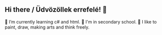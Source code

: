 ## Hi there / Üdvözöllek errefelé! 👋
🌱 I’m currently learning c# and html.
🏫 I'm in secondary school.
📌 I like to paint, draw, making arts and think freely.
<!--
**KuhnGergo/KuhnGergo** is a ✨ _special_ ✨ repository because its `README.md` (this file) appears on your GitHub profile.

Here are some ideas to get you started:

- 🔭 I’m currently working on ...
- 🌱 I’m currently learning ...
- 👯 I’m looking to collaborate on ...
- 🤔 I’m looking for help with ...
- 💬 Ask me about ...
- 📫 How to reach me: ...
- 😄 Pronouns: ...
- ⚡ Fun fact: ...
-->
